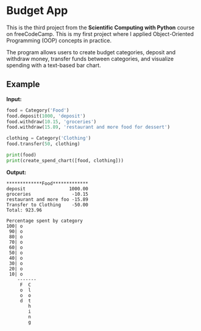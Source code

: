 # Budget App

This is the third project from the **Scientific Computing with Python** course on freeCodeCamp. 
This is my first project where I applied Object-Oriented Programming (OOP) concepts in practice. 

The program allows users to create budget categories, deposit and withdraw money, transfer funds between categories, and visualize spending with a text-based bar chart.

## Example

**Input:**
```python
food = Category('Food')
food.deposit(1000, 'deposit')
food.withdraw(10.15, 'groceries')
food.withdraw(15.89, 'restaurant and more food for dessert')

clothing = Category('Clothing')
food.transfer(50, clothing)

print(food)
print(create_spend_chart([food, clothing]))
```
**Output:**
```
*************Food*************
deposit                1000.00
groceries               -10.15
restaurant and more foo -15.89
Transfer to Clothing    -50.00
Total: 923.96

Percentage spent by category
100| o  
 90| o  
 80| o  
 70| o  
 60| o  
 50| o  
 40| o  
 30| o  
 20| o  
 10| o  
    -------
     F  C
     o  l
     o  o
     d  t
        h
        i
        n
        g
```
